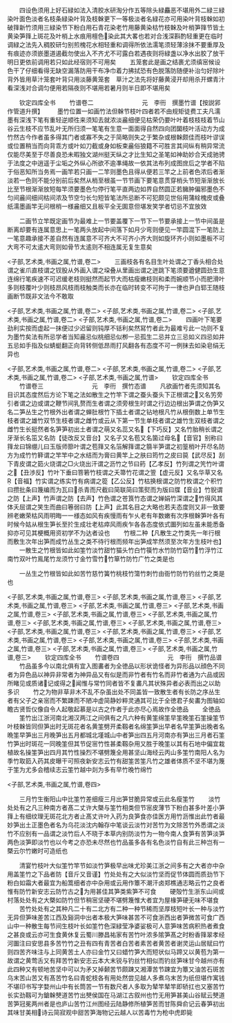<!-- { "loadSidebar": true } -->
　　四设色须用上好石緑如法入清胶水研淘分作五等除头緑麤恶不堪用外二緑三緑染叶面色淡者名枝条緑染叶背及枝榦更下一等极淡者名緑花亦可用染叶背枝榦如初破箨新竹须用三緑染节下粉白用石青花染老竹用藤黄染枯竹枝榦及叶梢笋箨节皆土黄染笋箨上斑花及叶梢上水痕用檀色染此其大畧也若对合浅深斟酌轻重更在临时　调緑之法先入稠胶研匀别煎槐花水相轻重和调得所依法濡笔须轻薄涂抹不要重厚及有痕迹亦须嵌墨道遏截勿使出入不齐尤不可露白若遇夜则将緑盏以净水出胶了放干明日更依前调用若只如此经宿则不可用矣
　　五笼套此是画之结裹尤须缜宻候设色干了仔细看得无缺空漏落防用干布净巾着力拂拭恐有色脱落防随便补治匀好除叶背外皆用草汁笼套叶背只用淡藤黄笼套　草汁之法先将好藤黄浸开却用杀开螺青汁看深浅对合调匀便用若隔夜则不堪用若暑月则半日即不堪用矣













　　钦定四库全书
　　竹谱卷二　　　　　　　　元　李衎　撰墨竹谱【按説郛作管道升撰】
　　墨竹位置一如画竹法但榦节枝叶四者若不由规矩徒费工夫凡濡墨有深浅下笔有重轻逆顺徃来须知去就浓淡麄细便见枯荣仍要叶叶着枝枝枝着节山谷云生枝不应节乱叶无所归须一笔笔有生意一面面得自然四向团圞枝叶活动方为成竹然古今作者虽多得其门者或寡不失之于简略则失之于繁杂或根榦颇佳而枝叶谬误或位置稍当而向背乖方或叶如刀截或身如板束麄俗狼籍不可胜言其间纵有稍异常流仅能尽美至于尽善良恐未暇独文湖州挺天纵之才比生知之圣笔如神助妙合天成驰骋于法度之中逍遥于尘垢之外纵心所欲不逾凖绳故一依其法布列成图庻后之学者不陷于俗恶知所当务焉一画竿若只画一二竿则墨色且得从便若三竿之上前者色浓后者渐淡若一色则不能分别前后矣然从梢至根虽一节节画下要笔意贯穿梢头节短渐渐放长比至节根渐渐放短每竿须要墨色匀停行笔平直两边如界自然圆正若臃肿偏邪墨色不匀间麄间细间枯间浓及节空匀长匀短皆笔法所忌断不可犯颇见世俗用蒲絟槐皮或叠纸濡墨画竿无问根梢一様麄细又且板平全无圎意但堪发笑学者切忌不宜放效
















　　二画节立竿既定画节为最难上一节要盖覆下一节下一节要承接上一节中间虽是断离却要有连属意思上一笔两头放起中间落下如月少弯则便见一竿圆混下一笔防上一笔意趣承接不差自然有连属意不可齐大不可齐小齐大则如旋环齐小则如墨板不可大弯不可太逺大弯则如骨节太逺则不相连属无复生意矣

<子部,艺术类,书画之属,竹谱,卷二>
　　三画枝各有名目生叶处谓之丁香头相合处谓之雀爪直枝谓之钗股从外画入谓之垜叠从里画出谓之迸跳下笔须要遒健圆劲生意连绵行笔疾速不可迟缓老枝则挺然而起节大而枯瘦嫩枝则和柔而婉顺节小而肥滑叶多则枝覆叶少则枝昂风枝雨枝触类而长亦在临时转变不可拘于一律也尹白郓王随枝画断节既非文法今不敢取








<子部,艺术类,书画之属,竹谱,卷二>
<子部,艺术类,书画之属,竹谱,卷二>
<子部,艺术类,书画之属,竹谱,卷二>
<子部,艺术类,书画之属,竹谱,卷二>
　　四画叶下笔要劲利实按而虚起一抹便过少迟留则钝厚不铦利矣然冩竹者此为最难亏此一功则不复为墨竹矣法有所忌学者当知麄忌似桃细忌似栁一忌孤生二忌并立三忌如义四忌如井五忌如手指及似蜻蜓翻正向背转侧低昂雨打风翻各有态度不可一例抹去如染皂绢无异也









<子部,艺术类,书画之属,竹谱,卷二>
<子部,艺术类,书画之属,竹谱,卷二>
<子部,艺术类,书画之属,竹谱,卷二>
<子部,艺术类,书画之属,竹谱>
　　钦定四库全书
　　竹谱卷三　　　　　　　　元　李衎　撰竹态谱
　　凡欲画竹者先须知其名目识其态度然后方论下笔之法如散生之竹竿下谓之蚕头蚕头下正根谓之又名竻旁引者谓之边或谓之鞭节间乳赘而生者谓之须旁根生时谓之行边边根出笋谓之伪笋又名二笋丛生之竹根外出者谓之蝉肚根竹下插土者谓之钻地根凡竹从根倒数上单节生枝者谓之雄竹双节生枝者谓之雌竹或云从下第一节生单枝者谓之雄竹生双枝者谓之雌竹生长挺然者名笋笋初出土者谓之萌又名蕊又名【下巧反】又名竹胎稍长谓之牙渐长名笜又名防【徒改反又音台】又名子又名苞又名箘过母名【音官】别称曰箨龙曰锦绷儿曰玉版师篰叶谓之苞箨又名箈解箨谓之篛半笋谓之初篁梢叶开尽名防方为成竹竹簳谓之竿竿中之水结而为膏曰黄竿上之肤曰筠竹之皮曰笢【武尽反】刮下青皮谓之筎火烧谓之□火烧出汗谓之沥竹之节曰箹【乙孝反】竹列谓之笐竹叶谓之【丑渉反】竹叶下垂曰箁箬竹枝谓之夭箒竹花谓之箮【虚元反】又名华草又名【音福】竹实谓之练实竹有病谓之篵【乙公反】竹枯换根谓之防竹枚谓之个积竹曰攒批条曰篾编而为瓦曰杀青而尺截曰简联简曰策熨而为版曰牒【音业】竹貎谓之防【上声】竹声谓之防【去声】竹色谓之苍筤竹态谓之婵娟竹深谓之竹得风其体夭屈谓之笑生而曲曰箞弱曰防【上声】此其名目之大略也若夫态度则又非一致要辨老嫩荣枯风雨明晦一一様态如风有疾慢雨有乍乆老有年数嫩有次序根榦笋叶各有时候今姑从根生笋长至扵生成壮老枯瘁风雨疾乍各各态度依式圗列如左虽未能悉备抑亦可见其梗概用资初学不为达者设也
　　竹根二种【凡散生之竹类先一年行根而敷生次年出笋而成竹丛生之类不待行根而频年出笋成竿然须至次年方生枝叶也】
　　一散生之竹根皆如此如筀竹淡竹甜竹猫头竹白竹篌竹水竹防竹窈竹竹浮竹江南竹双叶竹鳯尾竹龙须竹寸金竹雪竹竹箪竹防竹广竹之类是也












　　一丛生之竹根皆如此如苦竹慈竹簧竹桃枝竹簜竹刺竹由衙竹防竹钓丝竹之类是也














<子部,艺术类,书画之属,竹谱,卷三>
<子部,艺术类,书画之属,竹谱,卷三>
<子部,艺术类,书画之属,竹谱,卷三>
<子部,艺术类,书画之属,竹谱,卷三>
<子部,艺术类,书画之属,竹谱,卷三>
<子部,艺术类,书画之属,竹谱,卷三>
<子部,艺术类,书画之属,竹谱,卷三>
<子部,艺术类,书画之属,竹谱,卷三>
<子部,艺术类,书画之属,竹谱,卷三>
<子部,艺术类,书画之属,竹谱,卷三>
<子部,艺术类,书画之属,竹谱,卷三>
<子部,艺术类,书画之属,竹谱,卷三>
<子部,艺术类,书画之属,竹谱,卷三>
<子部,艺术类,书画之属,竹谱,卷三>
<子部,艺术类,书画之属,竹谱,卷三>
<子部,艺术类,书画之属,竹谱,卷三>
　　钦定四库全书
　　竹谱卷四　　　　　　　　元　李衎　撰竹品谱
　　竹品虽多今以南北俱有宜入图畵者为全徳品以形状诡怪者为异形品以顔色不同者为异色品以神异非常者为神异品又有似是而非竹者有竹名而非竹者通为六品或因所睹见或质诸记或得之闻惟与常竹同者皆不复畵凡其状殊异者必表而出之以助多识
　　竹之为物非草非木不乱不杂虽出处不同盖皆一致散生者有长防之序丛生者有父子之亲宻而不繁踈而不陋冲虚简静妙粹灵通其可比于全徳君子矣畵为图轴如瞻古贤哲仪像自令人起敬起慕是以古之作者于此亦尽心焉故作全徳品
　　全徳品
　　筀竹出江浙河南北湘汉两江之间俱有之凡六种有黄筀绵筀早筀晚筀石筀操筀节叶枝榦皆同但笋出时无斑花者名黄筀劈开柔靱者名绵筀笋出早者名早筀笋出晚者名晩筀早笋出三月晚笋出五月都城北墐城山中者笋出四五月河南亦有笋出三月者石筀竹笋出时斑花一同晚筀但其节促宻竹性甚柔靱杂用又胜于晚筀以其有石地中偏宜栽植故名操筀笋出四月其竹性操烈不堪劈篾全用甚坚山海经云丙山多筀竹南阳人名为季竹取筎入药其皮曝干可照夜新安志云竹有甜筀苦筀凡竹之雄者体质不坚不堪为篾于筀为尤多会稽续志云筀竹越中剡为多有早竹晚竹绵竹





<子部,艺术类,书画之属,竹谱,卷四>








　　三月竹生衡阳山中比筀竹差细瘦三月出笋甘脆异常或云此名瘦筀竹
　　淡竹处处有之凡三种南方者髙二丈许大槩与筀竹相类但节宻皮薄节下粉白甚多叶差小笋箨上有细纹理无斑花北方者止髙丈许叶入药为良笋食亦佳医方用竹沥惟出此竹者最妙笋出土正墨色者名为乌花淡沈内翰存中笔谈云淡竹对苦竹为文除苦竹外悉谓之淡竹不应别有一品谓之淡竹后人不晓于本草内别防淡竹为一物今南人食笋有苦笋淡笋两色淡笋即淡竹也以今考之亦恐未尽然也竹品虽多各有名色淡竹自有此三种岂有一槩云尔竹嫩时可造纸也












　　清宴竹枝叶大似筀竹竿节如淡竹笋极早出味尤珍美江浙之间多有之大者亦中杂用盖筀竹之下品者防【音斤又音谨】竹处处有之大似淡竹坚而促节体圆而质劲节下粉白如霜大者最宜为船篙细者亦中杂用或云用作簟不潮汗卤郑樵通志略云竹之良者惟有防竹新安志云防竹古之为用甚佳其笋类紫笋不可食
　　硬殻竹生浙东山间或村落处处有之大槩如防竹但节稍宻坚硬不堪劈篾惟大者宜为屋椽笋硬无味不堪食
　　苦竹处处有之其种凡二十有二北方有二种一种节稀而坚厚枝短叶长一种与淡竹无异但笋味差苦江西及谿洞中出者本极大笋味甚苦不可食浙西出者笋微苦可食广西山中一种散生每节间生枝叶长如筀竹色深緑莹净婆娑极可人意笋味苦病积热者煮食之甚良或云亦可生食黄休复云蜀川滕昌祐家有苦竹叶浓多隂笋髙之时粉香箨翠孝经河圗注曰安思县多苦竹竹之丑有四有青苦者白苦者素苦者黄苦者谢灵运山居赋曰竹则四苦齐味注与上同黄苦土人亦曰金竹又曰蜡竹笋大而短状似马蹄又以黄苞为第一故谓之黄莺舌又有拜苦竹新安志云本大末锐与钓丝竹相似而钓丝笋味甘今越州亦有此四种又有顿地苦坚中可以为矛又掉颡苦节颇踈又湘潭苦节踈宜为簟又油苦石斑苦乌末苦山苦又有髙苦竹名曰青蛇枝各有用处然尝见越人多煮乌末苦为纸但堪作寓钱不堪印书写字婺州山中有长筒苦一节有数尺者人多取为辇竿辇竿即轿扛也又塞苦竹长实劲靱可为鎗榦僰道苦竹出僰侯国在马湖江古叙州也竹无用笋甚美山谷赋云僰道苦笋冠冕两州者是也庐山苦竹江州图经云陆静修所植笋苦而甘陈舜俞记云春笋初出其味甘美相诗云简寂观中甜苦笋海物记云越人以苦毒竹为枪中虎即毙
